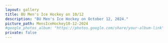 ```yaml
---
layout: gallery
title: BU Men's Ice Hockey on 10/12
description: "BU Men's Ice Hockey on October 12, 2024."
picture_path: MensIceHockey10-12-2024
#google_photos_album: "https://photos.google.com/share/your-album-link"
private: false
---
```

